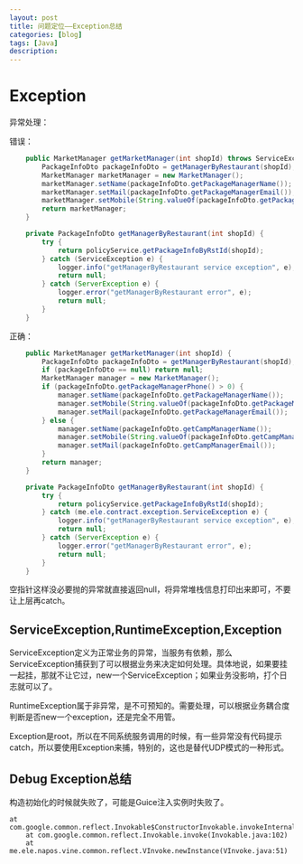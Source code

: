 ```yaml
---
layout: post
title: 问题定位——Exception总结
categories: [blog]
tags: [Java]
description: 
---
```

# Exception

异常处理：

错误：

```java
    public MarketManager getMarketManager(int shopId) throws ServiceException {
        PackageInfoDto packageInfoDto = getManagerByRestaurant(shopId);
        MarketManager marketManager = new MarketManager();
        marketManager.setName(packageInfoDto.getPackageManagerName());
        marketManager.setMail(packageInfoDto.getPackageManagerEmail());
        marketManager.setMobile(String.valueOf(packageInfoDto.getPackageManagerPhone()));
        return marketManager;
    }

    private PackageInfoDto getManagerByRestaurant(int shopId) {
        try {
            return policyService.getPackageInfoByRstId(shopId);
        } catch (ServiceException e) {
            logger.info("getManagerByRestaurant service exception", e);
            return null;
        } catch (ServerException e) {
            logger.error("getManagerByRestaurant error", e);
            return null;
        }
    }
```

正确：

```java
    public MarketManager getMarketManager(int shopId) {
        PackageInfoDto packageInfoDto = getManagerByRestaurant(shopId);
        if (packageInfoDto == null) return null;
        MarketManager manager = new MarketManager();
        if (packageInfoDto.getPackageManagerPhone() > 0) {
            manager.setName(packageInfoDto.getPackageManagerName());
            manager.setMobile(String.valueOf(packageInfoDto.getPackageManagerPhone()));
            manager.setMail(packageInfoDto.getPackageManagerEmail());
        } else {
            manager.setName(packageInfoDto.getCampManagerName());
            manager.setMobile(String.valueOf(packageInfoDto.getCampManagerPhone()));
            manager.setMail(packageInfoDto.getCampManagerEmail());
        }
        return manager;
    }

    private PackageInfoDto getManagerByRestaurant(int shopId) {
        try {
            return policyService.getPackageInfoByRstId(shopId);
        } catch (me.ele.contract.exception.ServiceException e) {
            logger.info("getManagerByRestaurant service exception", e);
            return null;
        } catch (ServerException e) {
            logger.error("getManagerByRestaurant error", e);
            return null;
        }
    }
```

空指针这样没必要抛的异常就直接返回null，将异常堆栈信息打印出来即可，不要让上层再catch。



## ServiceException,RuntimeException,Exception

ServiceException定义为正常业务的异常，当服务有依赖，那么ServiceException捕获到了可以根据业务来决定如何处理。具体地说，如果要挂一起挂，那就不让它过，new一个ServiceException；如果业务没影响，打个日志就可以了。

RuntimeException属于非异常，是不可预知的。需要处理，可以根据业务耦合度判断是否new一个exception，还是完全不用管。

Exception是root，所以在不同系统服务调用的时候，有一些异常没有代码提示catch，所以要使用Exception来捕，特别的，这也是替代UDP模式的一种形式。



## Debug Exception总结

构造初始化的时候就失败了，可能是Guice注入实例时失败了。

```
at com.google.common.reflect.Invokable$ConstructorInvokable.invokeInternal(Invokable.java:242)
	at com.google.common.reflect.Invokable.invoke(Invokable.java:102)
	at me.ele.napos.vine.common.reflect.VInvoke.newInstance(VInvoke.java:51)
```

